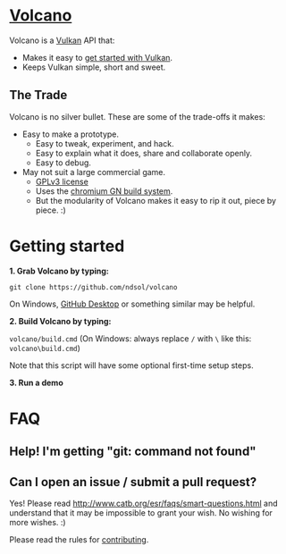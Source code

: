# [Volcano](https://github.com/ndsol/volcano)
Volcano is a [Vulkan](https://www.khronos.org/vulkan/) API that:

* Makes it easy to [get started with Vulkan](#getting-started).
* Keeps Vulkan simple, short and sweet.

## The Trade

Volcano is no silver bullet. These are some of the trade-offs it makes:

* Easy to make a prototype.
  * Easy to tweak, experiment, and hack.
  * Easy to explain what it does, share and collaborate openly.
  * Easy to debug.
* May not suit a large commercial game.
  * [GPLv3 license](LICENSE)
  * Uses the [chromium GN build system](https://chromium.googlesources.com/chromium/src/tools/gn/).
  * But the modularity of Volcano makes it easy to rip it out, piece by piece. :)

# Getting started

**1. Grab Volcano by typing:**
```
git clone https://github.com/ndsol/volcano
```
On Windows, [GitHub Desktop](https://desktop.github.com/) or something similar may be helpful.

**2. Build Volcano by typing:**

`volcano/build.cmd` (On Windows: always replace `/` with `\` like this: `volcano\build.cmd`)

Note that this script will have some optional first-time setup steps.

**3. Run a demo**

# FAQ

## Help! I'm getting "git: command not found"

## Can I open an issue / submit a pull request?

Yes! Please read http://www.catb.org/esr/faqs/smart-questions.html
and understand that it may be impossible to grant your wish.
No wishing for more wishes. :)

Please read the rules for [contributing](CONTRIBUTING.md).
